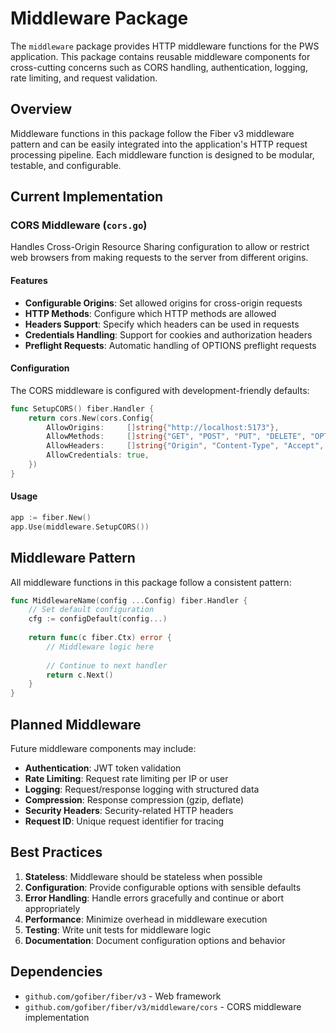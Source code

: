 # Middleware Package

The `middleware` package provides HTTP middleware functions for the PWS application. This package contains reusable middleware components for cross-cutting concerns such as CORS handling, authentication, logging, rate limiting, and request validation.

## Overview

Middleware functions in this package follow the Fiber v3 middleware pattern and can be easily integrated into the application's HTTP request processing pipeline. Each middleware function is designed to be modular, testable, and configurable.

## Current Implementation

### CORS Middleware (`cors.go`)

Handles Cross-Origin Resource Sharing configuration to allow or restrict web browsers from making requests to the server from different origins.

#### Features

- **Configurable Origins**: Set allowed origins for cross-origin requests
- **HTTP Methods**: Configure which HTTP methods are allowed
- **Headers Support**: Specify which headers can be used in requests
- **Credentials Handling**: Support for cookies and authorization headers
- **Preflight Requests**: Automatic handling of OPTIONS preflight requests

#### Configuration

The CORS middleware is configured with development-friendly defaults:

```go
func SetupCORS() fiber.Handler {
    return cors.New(cors.Config{
        AllowOrigins:     []string{"http://localhost:5173"},
        AllowMethods:     []string{"GET", "POST", "PUT", "DELETE", "OPTIONS"},
        AllowHeaders:     []string{"Origin", "Content-Type", "Accept", "Authorization"},
        AllowCredentials: true,
    })
}
```

#### Usage

```go
app := fiber.New()
app.Use(middleware.SetupCORS())
```

## Middleware Pattern

All middleware functions in this package follow a consistent pattern:

```go
func MiddlewareName(config ...Config) fiber.Handler {
    // Set default configuration
    cfg := configDefault(config...)
    
    return func(c fiber.Ctx) error {
        // Middleware logic here
        
        // Continue to next handler
        return c.Next()
    }
}
```

## Planned Middleware

Future middleware components may include:

- **Authentication**: JWT token validation
- **Rate Limiting**: Request rate limiting per IP or user
- **Logging**: Request/response logging with structured data
- **Compression**: Response compression (gzip, deflate)
- **Security Headers**: Security-related HTTP headers
- **Request ID**: Unique request identifier for tracing

## Best Practices

1. **Stateless**: Middleware should be stateless when possible
2. **Configuration**: Provide configurable options with sensible defaults
3. **Error Handling**: Handle errors gracefully and continue or abort appropriately
4. **Performance**: Minimize overhead in middleware execution
5. **Testing**: Write unit tests for middleware logic
6. **Documentation**: Document configuration options and behavior

## Dependencies

- `github.com/gofiber/fiber/v3` - Web framework
- `github.com/gofiber/fiber/v3/middleware/cors` - CORS middleware implementation